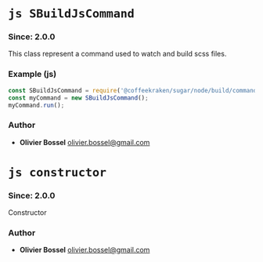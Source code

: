 

<!-- @namespace    sugar.node.build.commands -->

# ```js SBuildJsCommand ```
### Since: 2.0.0

This class represent a command used to watch and build scss files.


### Example (js)

```js
const SBuildJsCommand = require('@coffeekraken/sugar/node/build/commands/SBuildJsCommand');
const myCommand = new SBuildJsCommand();
myCommand.run();
```


### Author
- **Olivier Bossel** <a href="mailto:olivier.bossel@gmail.com">olivier.bossel@gmail.com</a> 





# ```js constructor ```
### Since: 2.0.0

Constructor




### Author
- **Olivier Bossel** <a href="mailto:olivier.bossel@gmail.com">olivier.bossel@gmail.com</a> 

